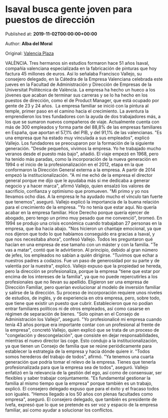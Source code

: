 
# Isaval busca gente joven para puestos de dirección

Published at: **2019-11-02T00:00:00+00:00**

Author: **Alba del Moral**

Original: [Valencia Plaza](https://valenciaplaza.com/isaval-busca-jovenes-para-puestos-de-direccion)

VALÈNCIA. Tres hermanos sin estudios formaron hace 51 años Isaval, compañía valenciana especializada en la fabricación de pinturas que hoy factura 45 millones de euros. Así lo señalaba Francisco Vallejo, su consejero delegado, en la Cátedra de la Empresa Valenciana celebrada este jueves en la Facultad de Administración y Dirección de Empresas de la Universitat Politècnica de València. La empresa ha hecho un hueco a los jóvenes que acaban de terminar sus carreras y se lo ha hecho en los puestos de dirección, como el de Product Manager, que está ocupado por gente de 23 y 24 años. 
La empresa familiar se inició con la pintura al temple, primer paso en el camino hacia el crecimiento. La aventura la emprendieron los tres fundadores con la ayuda de dos trabajadores más, a los que se sumaron nuevos compañeros de viaje. Actualmente cuenta con más de 300 empleados y forma parte del 88,8% de las empresas familiares en España, que aportan el 57,1% del PIB, y del 91,1% de las valencianas.
"Es una empresa que ha estado muy vinculada a sus empleados", explicó Vallejo. Los fundadores se preocuparon por la formación de la siguiente generación. "Desde pequeños, vivimos la empresa. Yo he trabajado mucho veranos desde el puesto más bajo", añadió.
El viaje empezó en 1968, pero ha tenido más paradas, como la incorporación de la nueva generación en 1994 o el inicio de la profesionalización en el 2012, etapa en la que conformaron la Dirección General externa a la empresa. A partir de 2014 empezó la institucionalización. "A mí me echó de la empresa el director general porque me dijo que le ayudaba más si me dedicaba a generar negocio y a hacer marca", afirmó Vallejo, quien ensalzó los valores de sacrificio, confianza y optimismo que promueven.
"Mi primo y yo nos llevamos ocho días. A la empresa le ha ayudado mucho el vínculo tan fuerte que tenemos", aseguró. Vallejo explicó la importancia de la buena relación para el crecimiento de la empresa. "Yo no tenía que estar aquí. No quería acabar en la empresa familiar. Hice Derecho porque quería ejercer de abogado, pero tengo un primo muy pesado que me convenció", bromeó.
En 1994 se produjo una crisis económica cuando trabajaban 27 personas en la empresa, que iba hacia abajo. "Nos hicieron un chantaje emocional, ya que nos dijeron que todo lo que habíamos conseguido era gracias a Isaval, y que nos necesitaba ahora", confesó Vallejo. Todos les preguntaron qué hacían en una empresa de ese tamaño con un máster y con la familia. "Te vas a matar", contó que le advirtieron.
Al principio, debido al gran número de jefes, los empleados no sabían a quién dirigirse. "Tuvimos que echar a nuestros padres a codazos. Fue un paso de generosidad por su parte y de valentía por la nuestra", explicó. Vallejo expuso que la propiedad se hereda, pero la dirección se profesionaliza, porque la empresa "tiene que estar por encima de los intereses de la familia", ya que no puede repercutirles a los profesionales que no llevan su apellido.
Eligieron ser una empresa de Dirección Familiar, pero querían evolucionar al modelo de inversión familiar y salirse de la dirección. Su proceso de incorporación requiere unos niveles de estudios, de inglés, y de experiencia en otra empresa, pero, sobre todo, que tiene que existir un puesto que cubrir. Establecieron que no podían entrar familiares políticos ni de otros empleados, así como casarse en régimen de separación de bienes. "Solo opinan en el Consejo de Administración los Vallejo", aseguró.
"Yo profesionalicé mi empresa cuando tenía 43 años porque era importante contar con un profesional al frente de la empresa", concretó Vallejo, quien explicó que se trata de un proceso de "congelación y descongelación", que consiste en dejar responsabilidades, mientras el nuevo director las coge. Esto condujo a la institucionalización, ya que tienen un Consejo de familia que se reúne periódicamente para establecer la estrategia de la empresa y hacia dónde quiere ir. "Todos somos herederos del trabajo de todos", afirmó.
"Ya tenemos una cuarta generación que podría tomar el relevo de la empresa. Tienes que tenerla profesionalizada para que la empresa sea de todos", aseguró. Vallejo enfatizó en la relevancia de la gestión del ego, así como de consensuar, ser flexibles y saber trabajar conjuntamente. "Es fundamental gestionar la familia al mismo tiempo que la empresa" porque también es un trabajo, explicó. El consejero delegado expuso que para el éxito y el fracaso todos son iguales. "Hemos llegado a los 50 años con plenas facultades como empresa", aseguró.
El consejero delegado, que también es presidente de Ivefa, expresó que lo que se pretende es ser voz y espacio de la empresa familiar, así como ayudar a solucionar los conflictos.

